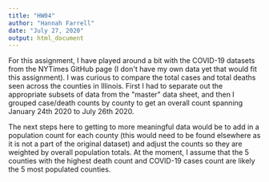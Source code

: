 ```yaml
---
title: "HW04"
author: "Hannah Farrell"
date: "July 27, 2020"
output: html_document
---
```


For this assignment, I have played around a bit with the COVID-19 datasets from the NYTimes GitHub page (I don't have my own data yet that would fit this assignment).
I was curious to compare the total cases and total deaths seen across the counties in Illinois. First I had to separate out the appropriate subsets of data from the "master" data sheet, and then I grouped case/death counts by county to get an overall count spanning January 24th 2020 to July 26th 2020.

The next steps here to getting to more meaningful data would be to add in a population count for each county (this would need to be found elsewhere as it is not a part of the original dataset) and adjust the counts so they are weighted by overall population totals. At the moment, I assume that the 5 counties with the highest death count and COVID-19 cases count are likely the 5 most populated counties. 